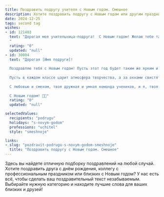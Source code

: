```yaml
---
title: Поздравить подругу учителя с Новым годом. Смешное
description: Хотите поздравить подругу с Новым годом или другим праздником? Наш ИИ создаст незабываемое поздравление, а вы обязательно выделитесь среди других.  
date: 2024-12-25
tags: second tag
wishes:
- id: 121403
  text: "Дорогая моя учительница-подруга!  С Новым годом! Желаю тебе таких каникул, чтобы даже самые строгие проверяющие не смогли найти в твоей работе никаких ошибок (кроме, разве что,  ошибки в пользу  дополнительных выходных и горы подарков!). Пусть в твоей жизни будет как можно меньше контрольных и как можно больше позитива, шампанского и… ну, хотя бы одного, но очень-очень классного ученика!  С Новым годом!
  "
  rating: "0"
  updated: "null"
- id: 30004
  text: "Дорогая [Имя подруги]!
  
  Поздравляю тебя с Новым годом! Пусть этот год будет таким же ярким и запоминающимся, как твои самые вдохновляющие уроки! Желаю тебе, чтобы твои ученики умели читать мысли, решать задачи на раз-два и запоминали все, что ты им говоришь… даже если это были только правила поведения!
  
  Пусть в каждом классе царит атмосфера творчества, а за окнами свистят снежинки, не оставляя тебе шансов задуматься о контрольных и кондициях! Пусть твой отпуск будет так же долгим, как список домашних заданий, а праздничный стол — таким же богатым, как ваши задания на перемене!
  
  С любовью и смехом, твоя дружная и умная команда учеников, и я, твоя подруга, желаю тебе искренних улыбок, радостных моментов и незабываемых шуток в новом году!
  
  С Новым годом! 🎉✨"
  rating: "0"
  updated: "null"

selectedValues:
  recipients: "podrugu"
  holidays: "s-novym-godom"
  professions: "uchitel"
  style: "smeshnoje"

links:
- slug: "pozdravit-podrugu-s-novym-godom-smeshnoje"
  title: "Поздравить подругу с Новым годом. Смешное"
---
```


Здесь вы найдете отличную подборку поздравлений на любой случай.
Хотите поздравить друга с днём рождения, коллегу с профессиональным праздником или близких с Новым годом? У нас есть всё, чтобы сделать ваш поздравительный текст незабываемым. Выбирайте нужную категорию и находите лучшие слова для ваших близких и друзей!
